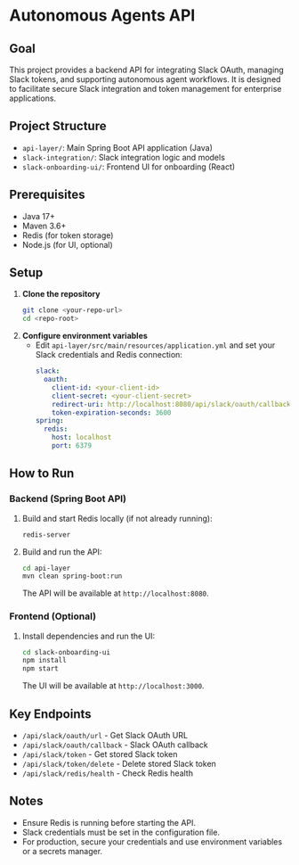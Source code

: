 # Autonomous Agents API

## Goal

This project provides a backend API for integrating Slack OAuth, managing Slack tokens, and supporting autonomous agent
workflows. It is designed to facilitate secure Slack integration and token management for enterprise applications.

## Project Structure

- `api-layer/`: Main Spring Boot API application (Java)
- `slack-integration/`: Slack integration logic and models
- `slack-onboarding-ui/`: Frontend UI for onboarding (React)

## Prerequisites

- Java 17+
- Maven 3.6+
- Redis (for token storage)
- Node.js (for UI, optional)

## Setup

1. **Clone the repository**
   ```sh
   git clone <your-repo-url>
   cd <repo-root>
   ```
2. **Configure environment variables**
    - Edit `api-layer/src/main/resources/application.yml` and set your Slack credentials and Redis connection:
      ```yaml
      slack:
        oauth:
          client-id: <your-client-id>
          client-secret: <your-client-secret>
          redirect-uri: http://localhost:8080/api/slack/oauth/callback
          token-expiration-seconds: 3600
      spring:
        redis:
          host: localhost
          port: 6379
      ```

## How to Run

### Backend (Spring Boot API)

1. Build and start Redis locally (if not already running):
   ```sh
   redis-server
   ```
2. Build and run the API:
   ```sh
   cd api-layer
   mvn clean spring-boot:run
   ```
   The API will be available at `http://localhost:8080`.

### Frontend (Optional)

1. Install dependencies and run the UI:
   ```sh
   cd slack-onboarding-ui
   npm install
   npm start
   ```
   The UI will be available at `http://localhost:3000`.

## Key Endpoints

- `/api/slack/oauth/url` - Get Slack OAuth URL
- `/api/slack/oauth/callback` - Slack OAuth callback
- `/api/slack/token` - Get stored Slack token
- `/api/slack/token/delete` - Delete stored Slack token
- `/api/slack/redis/health` - Check Redis health

## Notes

- Ensure Redis is running before starting the API.
- Slack credentials must be set in the configuration file.
- For production, secure your credentials and use environment variables or a secrets manager.

